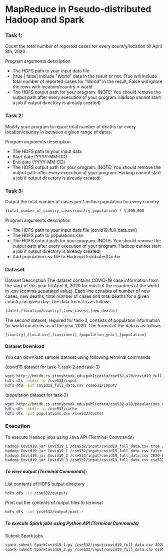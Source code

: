 # MapReduce in Pseudo-distributed Hadoop and Spark

### Task 1:
Count the total number of reported cases for every country/location till April 8th, 2020

Program arguments description
 - The HDFS path to your input data file
 - [true | false] Include "World" data in the result or not. True will include total number of reported cases for "World" in the result, False will ignore the rows with location/country = world
 - The HDFS output path for your program. (NOTE: You should remove the output path after every execution of your program. Hadoop cannot start a job if output directory is already created)

### Task 2:
Modify your program to report total number of deaths for every location/country in between a given range of dates.

Program arguments description
 - The HDFS path to your input data
 - Start date (YYYY-MM-DD)
 - End date (YYYY-MM-DD)
 - The HDFS output path for your program. (NOTE: You should remove the output path after every execution of your program. Hadoop cannot start a job if output directory is already created)

### Task 3:
Output the total number of cases per 1 million population for every country
```sh
(total_number_of_country_cases/country_population) * 1,000,000
```
Program arguments description
- The HDFS path to your input data file (covid19_full_data.csv)
- The HDFS path to populations.csv
- The HDFS output path for your program. (NOTE: You should remove the output path after every execution of your program. Hadoop cannot start a job if output directory is already created)
- Add population.csv file to Hadoop DistributedCache

### Dataset
Dataset Description
The dataset contains COVID-19 case information from the start of this year till April 8, 2020 for most of the countries of the world in .csv (comma separated value). Each line consists of number of new cases, new deaths, total number of cases and total deaths for a given country on given day. The data format is as follows
```sh
[date],[location/country],[new_cases],[new_deaths]
```
The second dataset, required for task-3, consists of population information for world countries as of the year 2020. The format of the data is as follows
```sh
[country],[location],[continent],[population_year],[population]
```

#### Dataset Download
You can download sample dataset using following terminal commands

(covid19 dataset for task-1, task-2 and task-3)
```sh
wget http://bmidb.cs.stonybrook.edu/publicdata/cse532-s20/covid19_full_data.csv
hdfs dfs -mkdir -p /cse532/input
hdfs dfs -put covid19_full_data.csv /cse532/input/
```

(population dataset for task-3)
```sh
wget http://bmidb.cs.stonybrook.edu/publicdata/cse532-s20/populations.csv
hdfs dfs -mkdir -p /cse532/cache
hdfs dfs -put populations.csv /cse532/cache/
```

### Execution
To execute Hadoop jobs using Java API (Terminal Commands)
```sh
hadoop Covid19.jar Covid19_1 /cse532/input/covid19_full_data.csv true /cse532/output/
hadoop Covid19.jar Covid19_1 /cse532/input/covid19_full_data.csv false /cse532/output/
hadoop Covid19.jar Covid19_2 /cse532/input/covid19_full_data.csv 2020-01-01 2020-03-31 /cse532/output/
hadoop Covid19.jar Covid19_3 /cse532/input/covid19_full_data.csv cse532/input/populations.csv /cse532/output/
```
##### To view output (Terminal Commands): 
List contents of HDFS output directory
```sh
hdfs dfs -ls /cse532/output/
```
Print out the contents of output files to terminal
```sh
hdfs dfs -cat /cse532/output/part-*
```

##### To execute Spark jobs using Python API (Terminal Commands)

Submit Spark jobs
```sh
spark-submit SparkCovid19_1.py /cse532/input/covid19_full_data.csv 2020-01-01 2020-03-31 /cse532/output/
spark-submit SparkCovid19_2.py /cse532/input/covid19_full_data.csv cse532/input/populations.csv /cse532/output/
```

